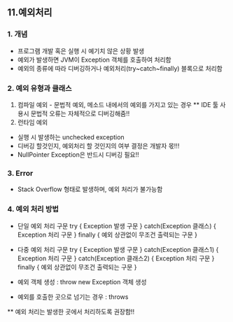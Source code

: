 ## 11.예외처리

### 1. 개념
- 프로그램 개발 혹은 실행 시 예기치 않은 상황 발생
- 예외가 발생하면 JVM이 Exception 객체를 호출하여 처리함
- 예외의 종류에 따라 디버깅하거나 예외처리(try~catch~finally) 블록으로 처리함

### 2. 예외 유형과 클래스
1) 컴파일 예외 - 문법적 예외, 메소드 내에서의 예외를 가지고 있는 경우
  ** IDE 툴 사용시 문법적 오류는 자체적으로 디버깅해줌!!
2) 런타임 예외
- 실행 시 발생하는 unchecked exception
- 디버깅 할것인지, 예외처리 할 것인지의 여부 결정은 개발자 몫!!!
- NullPointer Exception은 반드시 디버깅 필요!!

### 3. Error
- Stack Overflow 형태로 발생하며, 예외 처리가 불가능함

### 4. 예외 처리 방법
- 단일 예외 처리 구문
try {
	Exception 발생 구문
} catch(Exception 클래스) {
	Exception 처리 구문
} finally {
	예외 상관없이 무조건 출력되는 구문
}

- 다중 예외 처리 구문
try {
	Exception 발생 구문
} catch(Exception 클래스1) {
	Exception 처리 구문
} catch(Exception 클래스2) {
	Exception 처리 구문	
} finally {
	예외 상관없이 무조건 출력되는 구문
}

- 예외 객체 생성 : throw new Exception 객체 생성
- 예외를 호출한 곳으로 넘기는 경우 :  throws

** 예외 처리는 발생한 곳에서 처리하도록 권장함!!












 